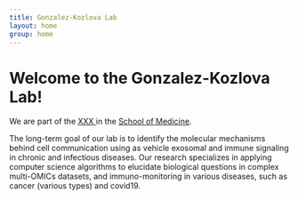 ```yaml
---
title: Gonzalez-Kozlova Lab
layout: home
group: home
---
```


# Welcome to the Gonzalez-Kozlova Lab!

We are part of the [ XXX ]( XXX ) in the [School of Medicine]( XXX).

The long-term goal of our lab is to identify the molecular mechanisms behind cell communication using as vehicle exosomal and immune signaling in chronic and infectious diseases. Our research specializes in applying computer science algorithms to elucidate biological questions in complex multi-OMICs datasets, and immuno-monitoring in various diseases, such as cancer (various types) and covid19. 

